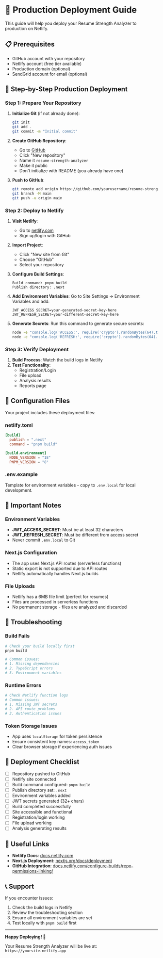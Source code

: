 # 🚀 Production Deployment Guide

This guide will help you deploy your Resume Strength Analyzer to production on Netlify.

## 📋 Prerequisites

- GitHub account with your repository
- Netlify account (free tier available)
- Production domain (optional)
- SendGrid account for email (optional)

## 🔧 Step-by-Step Production Deployment

### **Step 1: Prepare Your Repository**

1. **Initialize Git** (if not already done):
   ```bash
   git init
   git add .
   git commit -m "Initial commit"
   ```

2. **Create GitHub Repository**:
   - Go to [GitHub](https://github.com)
   - Click "New repository"
   - Name it `resume-strength-analyzer`
   - Make it public
   - Don't initialize with README (you already have one)

3. **Push to GitHub**:
   ```bash
   git remote add origin https://github.com/yourusername/resume-strength-analyzer.git
   git branch -M main
   git push -u origin main
   ```

### **Step 2: Deploy to Netlify**

1. **Visit Netlify**:
   - Go to [netlify.com](https://netlify.com)
   - Sign up/login with GitHub

2. **Import Project**:
   - Click "New site from Git"
   - Choose "GitHub"
   - Select your repository

3. **Configure Build Settings**:
   ```
   Build command: pnpm build
   Publish directory: .next
   ```

4. **Add Environment Variables**:
   Go to Site Settings → Environment Variables and add:
   ```
   JWT_ACCESS_SECRET=your-generated-secret-key-here
   JWT_REFRESH_SECRET=your-different-secret-key-here
   ```

5. **Generate Secrets**:
   Run this command to generate secure secrets:
   ```bash
   node -e "console.log('ACCESS:', require('crypto').randomBytes(64).toString('hex'))"
   node -e "console.log('REFRESH:', require('crypto').randomBytes(64).toString('hex'))"
   ```

### **Step 3: Verify Deployment**

1. **Build Process**: Watch the build logs in Netlify
2. **Test Functionality**:
   - Registration/Login
   - File upload
   - Analysis results
   - Reports page

## 🔧 Configuration Files

Your project includes these deployment files:

### **netlify.toml**
```toml
[build]
  publish = ".next"
  command = "pnpm build"

[build.environment]
  NODE_VERSION = "18"
  PNPM_VERSION = "8"
```

### **.env.example**
Template for environment variables - copy to `.env.local` for local development.

## 🚨 Important Notes

### **Environment Variables**
- **JWT_ACCESS_SECRET**: Must be at least 32 characters
- **JWT_REFRESH_SECRET**: Must be different from access secret
- Never commit `.env.local` to Git

### **Next.js Configuration**
- The app uses Next.js API routes (serverless functions)
- Static export is not supported due to API routes
- Netlify automatically handles Next.js builds

### **File Uploads**
- Netlify has a 6MB file limit (perfect for resumes)
- Files are processed in serverless functions
- No permanent storage - files are analyzed and discarded

## 🐛 Troubleshooting

### **Build Fails**
```bash
# Check your build locally first
pnpm build

# Common issues:
# 1. Missing dependencies
# 2. TypeScript errors
# 3. Environment variables
```

### **Runtime Errors**
```bash
# Check Netlify function logs
# Common issues:
# 1. Missing JWT secrets
# 2. API route problems
# 3. Authentication issues
```

### **Token Storage Issues**
- App uses `localStorage` for token persistence
- Ensure consistent key names: `access_token`
- Clear browser storage if experiencing auth issues

## 🎯 Deployment Checklist

- [ ] Repository pushed to GitHub
- [ ] Netlify site connected
- [ ] Build command configured: `pnpm build`
- [ ] Publish directory set: `.next`
- [ ] Environment variables added
- [ ] JWT secrets generated (32+ chars)
- [ ] Build completed successfully
- [ ] Site accessible and functional
- [ ] Registration/login working
- [ ] File upload working
- [ ] Analysis generating results

## 🔗 Useful Links

- **Netlify Docs**: [docs.netlify.com](https://docs.netlify.com)
- **Next.js Deployment**: [nextjs.org/docs/deployment](https://nextjs.org/docs/deployment)
- **GitHub Integration**: [docs.netlify.com/configure-builds/repo-permissions-linking/](https://docs.netlify.com/configure-builds/repo-permissions-linking/)

## 📞 Support

If you encounter issues:
1. Check the build logs in Netlify
2. Review the troubleshooting section
3. Ensure all environment variables are set
4. Test locally with `pnpm build` first

---

**Happy Deploying! 🚀**

Your Resume Strength Analyzer will be live at: `https://yoursite.netlify.app`
